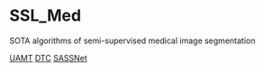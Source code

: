 # SSL_Med
SOTA algorithms of semi-supervised medical image segmentation

[UAMT](https://arxiv.org/pdf/1907.07034.pdf)
[DTC](https://arxiv.org/pdf/2009.04448.pdf)
[SASSNet](https://arxiv.org/pdf/2007.10732.pdf)